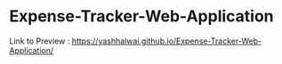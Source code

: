 # Expense-Tracker-Web-Application

Link to Preview : https://yashhalwai.github.io/Expense-Tracker-Web-Application/
